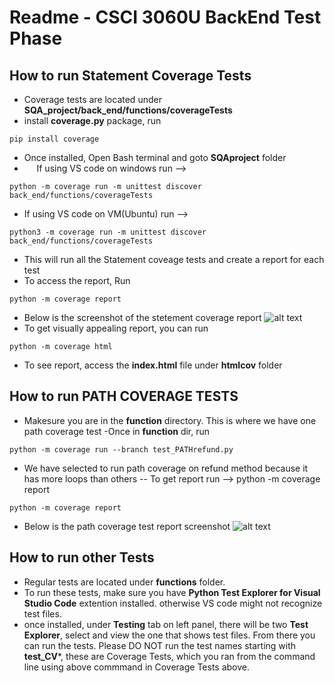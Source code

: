 # Readme - CSCI 3060U BackEnd Test Phase

## How to run Statement Coverage Tests
- Coverage tests are located under **SQA_project/back_end/functions/coverageTests**
- install **coverage.py** package, run 
```shell
pip install coverage
```
- Once installed, Open Bash terminal and goto **SQAproject** folder
- &nbsp;&nbsp;&nbsp;&nbsp;&nbsp;If using VS code on windows run -->
```shell
python -m coverage run -m unittest discover back_end/functions/coverageTests
```
- If using VS code on VM(Ubuntu) run -->
```shell
python3 -m coverage run -m unittest discover back_end/functions/coverageTests
```
- This will run all the Statement coveage tests and create a report for each test
- To access the report, Run
``` shell
python -m coverage report
```
- Below is the screenshot of the stetement coverage report
![alt text](https://media.discordapp.net/attachments/1065690625816678424/1091470928761864332/image.png?width=1070&height=662)
- To get visually appealing report, you can run
``` shell
python -m coverage html
```
 - To see report, access the **index.html** file under **htmlcov** folder


## How to run PATH COVERAGE TESTS
- Makesure you are in the **function** directory. This is where we have one path coverage test
-Once in **function** dir, run
``` shell
python -m coverage run --branch test_PATHrefund.py
```
- We have selected to run path coverage on refund method because it has more loops than others
-- To get report run --> python -m coverage report
```shell
python -m coverage report
```
- Below is the path coverage test report screenshot
![alt text](https://cdn.discordapp.com/attachments/1065690625816678424/1091481961131941918/image.png)

## How to run other Tests
- Regular tests are located under **functions** folder.
- To run these tests, make sure you have **Python Test Explorer for Visual Studio Code** extention installed. otherwise VS code might not recognize test files.
- once installed, under **Testing** tab on left panel, there will be two **Test Explorer**, select and view the one that shows test files. From there you can run the tests. Please DO NOT run the test names starting with **test_CV***, these are Coverage Tests, which you ran from the command line using above commmand in Coverage Tests above.

